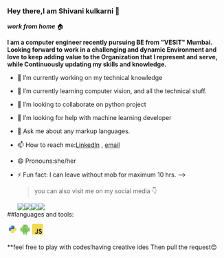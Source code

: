### Hey there,I am Shivani kulkarni 👋

***work from home*** :house:


 **I am a computer engineer recently pursuing BE from "VESIT" Mumbai.
 Looking forward to work in a challenging and dynamic
 Environment and love to keep adding value to the
 Organization that I represent and serve, while
 Continuously updating my skills and knowledge.**




- 🔭 I’m currently working on my technical knowledge  
- 🌱 I’m currently learning computer vision, and all the technical stuff. 
- 👯 I’m looking to collaborate on python project 
- 🤔 I’m looking for help with machine learning developer 
- 💬 Ask me about any markup languages.
- 📫 How to reach me:[LinkedIn]( https://www.linkedin.com/in/shivani-kulkarni-b6a0241b6 ) , [email](Shivanikulkarni509@gmail.com)
- 😄 Pronouns:she/her
- ⚡ Fun fact: I can leave without mob for maximum 10 hrs.
--> 

  > you can also visit me on my social media :point_down:
  <a href="https://www.linkedin.com/in/shivani-kulkarni-b6a0241b6">
  <img align="left"  width="16px" src="https://cdn.jsdelivr.net/npm/simple-icons@v3/icons/linkedin.svg" />
</a>
<a href="https://github.com/Shivanicloud/Shivanicloud/blob/master/README.md"> <img align="left"  width="16px" src="https://cdn.jsdelivr.net/npm/simple-icons@v3/icons/github.svg" />
</a>
<a href="https://www.instagram.com/">
  <img align="left"  width="16px" src="https://cdn.jsdelivr.net/npm/simple-icons@v3/icons/instagram.svg" />
</a>
<a href="https://m.facebook.com/shivani.kulkarni.5015?ref=bookmarks/">
 <img align="left"  width="16px" src="https://cdn.jsdelivr.net/npm/simple-icons@v3/icons/facebook.svg" />
</a>
<br>
##languages and tools:

<code><img height="25" src="https://raw.githubusercontent.com/github/explore/80688e429a7d4ef2fca1e82350fe8e3517d3494d/topics/python/python.png"></code>
<code><img height="25" src="https://raw.githubusercontent.com/github/explore/80688e429a7d4ef2fca1e82350fe8e3517d3494d/topics/android/android.png"></code>
<code><img height="25" src="https://raw.githubusercontent.com/github/explore/80688e429a7d4ef2fca1e82350fe8e3517d3494d/topics/javascript/javascript.png"></code>
<br>
<br>
**feel free to play with codes!having creative ides
Then pull the request:blush:

